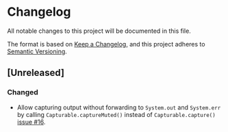# Changelog
All notable changes to this project will be documented in this file.

The format is based on [Keep a Changelog](https://keepachangelog.com/en/1.0.0/),
and this project adheres to [Semantic Versioning](https://semver.org/spec/v2.0.0.html).

## [Unreleased]

### Changed

* Allow capturing output without forwarding to `System.out` and `System.err` by calling `Capturable.captureMuted()` instead of `Capturable.capture()`  [issue #16](https://github.com/itsallcode/junit5-system-extensions/issues/16).
